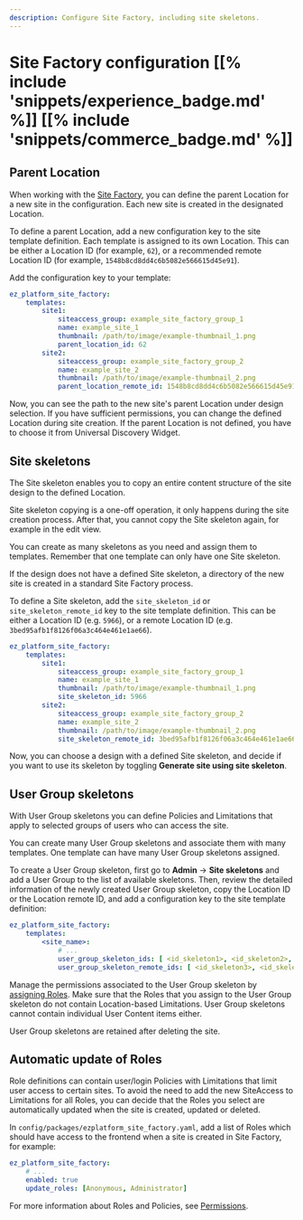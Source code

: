 ```yaml
---
description: Configure Site Factory, including site skeletons.
---
```


# Site Factory configuration [[% include 'snippets/experience_badge.md' %]] [[% include 'snippets/commerce_badge.md' %]]

## Parent Location

When working with the [Site Factory](site_factory.md), you can define the parent 
Location for a new site in the configuration.
Each new site is created in the designated Location.

To define a parent Location, add a new configuration key to the site template definition.
Each template is assigned to its own Location.
This can be either a Location ID (for example, `62`), or a recommended remote Location ID (for example, `1548b8cd8dd4c6b5082e566615d45e91`).

Add the configuration key to your template:

``` yaml hl_lines="7 12"
ez_platform_site_factory:
    templates:
        site1:
            siteaccess_group: example_site_factory_group_1
            name: example_site_1
            thumbnail: /path/to/image/example-thumbnail_1.png
            parent_location_id: 62
        site2:
            siteaccess_group: example_site_factory_group_2
            name: example_site_2
            thumbnail: /path/to/image/example-thumbnail_2.png
            parent_location_remote_id: 1548b8cd8dd4c6b5082e566615d45e91
```

Now, you can see the path to the new site's parent Location under design selection.
If you have sufficient permissions, you can change the defined Location during site creation.
If the parent Location is not defined, you have to choose it from Universal Discovery Widget.

## Site skeletons

The Site skeleton enables you to copy an entire content structure of the site design to the defined Location.

Site skeleton copying is a one-off operation, it only happens during the site creation process.
After that, you cannot copy the Site skeleton again, for example in the edit view.

You can create as many skeletons as you need and assign them to templates.
Remember that one template can only have one Site skeleton.

If the design does not have a defined Site skeleton, a directory of the new site is created in a standard Site Factory process.

To define a Site skeleton, add the `site_skeleton_id` or `site_skeleton_remote_id` key to the site template definition.
This can be either a Location ID (e.g. `5966`), or a remote Location ID (e.g. `3bed95afb1f8126f06a3c464e461e1ae66`).

``` yaml hl_lines="7 12"
ez_platform_site_factory:
    templates:
        site1:
            siteaccess_group: example_site_factory_group_1
            name: example_site_1
            thumbnail: /path/to/image/example-thumbnail_1.png
            site_skeleton_id: 5966
        site2:
            siteaccess_group: example_site_factory_group_2
            name: example_site_2
            thumbnail: /path/to/image/example-thumbnail_2.png
            site_skeleton_remote_id: 3bed95afb1f8126f06a3c464e461e1ae66
```

Now, you can choose a design with a defined Site skeleton, and decide if you want to use its skeleton by toggling **Generate site using site skeleton**.

## User Group skeletons

With User Group skeletons you can define Policies and Limitations that apply to selected groups of users who can access the site.

You can create many User Group skeletons and associate them with many templates.
One template can have many User Group skeletons assigned.

To create a User Group skeleton, first go to **Admin** -> **Site skeletons** and add a User Group to the list of available skeletons.
Then, review the detailed information of the newly created User Group skeleton,
copy the Location ID or the Location remote ID, and add a configuration key to the site template definition:

``` yaml
ez_platform_site_factory:
    templates:
        <site_name>:
            # ...
            user_group_skeleton_ids: [ <id_skeleton1>, <id_skeleton2>, ... ]
            user_group_skeleton_remote_ids: [ <id_skeleton3>, <id_skeleton4>, ... ]
```

Manage the permissions associated to the User Group skeleton by [assigning Roles](https://doc.ibexa.co/projects/userguide/en/latest/site_organization/organizing_the_site/#managing-permissions).
Make sure that the Roles that you assign to the User Group skeleton do not contain Location-based Limitations. 
User Group skeletons cannot contain individual User Content items either.

User Group skeletons are retained after deleting the site.

## Automatic update of Roles

Role definitions can contain user/login Policies with Limitations that limit user access to certain sites. 
To avoid the need to add the new SiteAccess to Limitations for all Roles,
you can decide that the Roles you select are automatically updated when the site is created, updated or deleted.

In `config/packages/ezplatform_site_factory.yaml`, add a list of Roles which should have access to the frontend
when a site is created in Site Factory, for example:

``` yaml
ez_platform_site_factory:
    # ...
    enabled: true
    update_roles: [Anonymous, Administrator]
```

For more information about Roles and Policies, see [Permissions](../permissions.md). 
